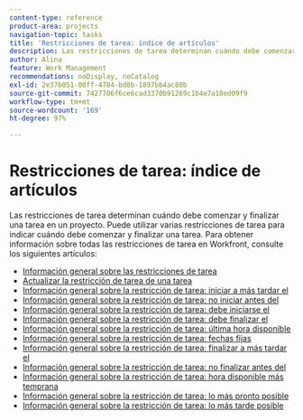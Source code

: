 ```yaml
---
content-type: reference
product-area: projects
navigation-topic: tasks
title: 'Restricciones de tarea: índice de artículos'
description: Las restricciones de tarea determinan cuándo debe comenzar y finalizar una tarea en un proyecto. Puede utilizar varias restricciones de tarea para indicar cuándo debe comenzar y finalizar una tarea. Para obtener información sobre todas las restricciones de tarea en Workfront, consulte los siguientes artículos.
author: Alina
feature: Work Management
recommendations: noDisplay, noCatalog
exl-id: 2e37b051-00ff-4784-bd8b-1897bb4ac80b
source-git-commit: 7427706f6ce6cad3370b91269c1b4e7a10ed09f9
workflow-type: tm+mt
source-wordcount: '169'
ht-degree: 97%

---
```


# Restricciones de tarea: índice de artículos

<!-- Audited: 1/2024 -->

Las restricciones de tarea determinan cuándo debe comenzar y finalizar una tarea en un proyecto. Puede utilizar varias restricciones de tarea para indicar cuándo debe comenzar y finalizar una tarea. Para obtener información sobre todas las restricciones de tarea en Workfront, consulte los siguientes artículos:

* [Información general sobre las restricciones de tarea](../../../manage-work/tasks/task-constraints/task-constraint-overview.md)
* [Actualizar la restricción de tarea de una tarea](../../../manage-work/tasks/task-constraints/update-task-constraint-of-task.md)
* [Información general sobre la restricción de tarea: iniciar a más tardar el](../../../manage-work/tasks/task-constraints/start-no-later-than.md)
* [Información general sobre la restricción de tarea: no iniciar antes del](../../../manage-work/tasks/task-constraints/start-no-earlier-than.md)
* [Información general sobre la restricción de tarea: debe iniciarse el ](../../../manage-work/tasks/task-constraints/must-start-on.md)
* [Información general sobre la restricción de tarea: debe finalizar el](../../../manage-work/tasks/task-constraints/must-finish-on.md)
* [Información general sobre la restricción de tarea: última hora disponible](../../../manage-work/tasks/task-constraints/latest-available-time.md)
* [Información general sobre la restricción de tarea: fechas fijas](../../../manage-work/tasks/task-constraints/fixed-dates.md)
* [Información general sobre la restricción de tarea: finalizar a más tardar el](../../../manage-work/tasks/task-constraints/finish-no-later-than.md)
* [Información general sobre la restricción de tarea: no finalizar antes del](../../../manage-work/tasks/task-constraints/finish-no-earlier-than.md)
* [Información general sobre la restricción de tarea: hora disponible más temprana](../../../manage-work/tasks/task-constraints/earliest-available-time.md)
* [Información general sobre la restricción de tarea: lo más pronto posible](../../../manage-work/tasks/task-constraints/as-soon-as-possible.md)
* [Información general sobre la restricción de tarea: lo más tarde posible](../../../manage-work/tasks/task-constraints/as-late-as-possible.md)

